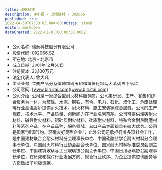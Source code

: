 ```yaml
---
title: 瑞泰科技
description: 中小板 - 其他建材 - 002066
published: true
2022-04-30T07:00:03.000+08:00tags: stock
editor: markdown
dateCreated: 2022-01-01T00:00:00.000Z
---
```


- 公司名称: 瑞泰科技股份有限公司
- 股票代码: 002066.SZ
- 所在地: 北京 - 北京市
- 成立日期: 2001年12月30日
- 注册资本: 23,100万元
- 法定代表人: 曾大凡
- 主营业务: 主要产品分为熔铸锆刚玉和熔铸氧化铝两大系列五个品种
- 公司官网: [www.bjruitai.com](www.bjruitai.com)
- 公司介绍: 公司是一家综合型耐火材料服务商。公司集研发、生产、销售和综合服务为一体，为玻璃、水泥、钢铁、有色、电力、石化、煤化工、危废处理等行业高温窑炉提供耐火技术、耐火材料、施工安装等综合服务。公司的生产规模、技术水平、产品质量、创新能力在行业名列前茅。公司可提供熔铸耐火材料、碱性耐火材料、铝硅质耐火材料、硅质耐火材料、特殊合金耐热耐磨材料等系列产品，在产品品种、服务领域、出口产品方面都具有较大优势。公司是国家“资源节约、环境友好两型企业”，此外公司还承担行业多项社会工作，是中国建材联合会耐火材料分会理事长单位、中国硅酸盐学会耐火材料分会理事长单位、中国耐火材料行业协会副会长单位、国家耐火材料标准委员会副主任单位、中国建筑玻璃与工业玻璃协会副会长单位、中国日用玻璃协会副理事长单位，在研究和探讨行业发展方向、规范行业秩序、为企业提供咨询服务等方面做出了积极贡献。


